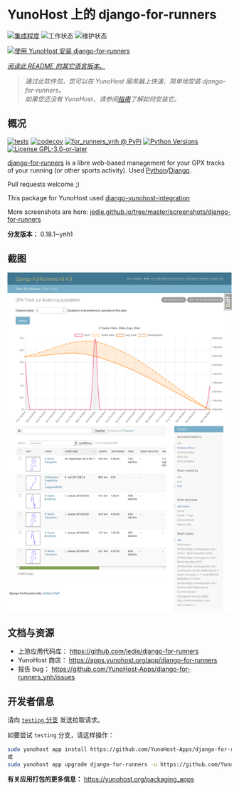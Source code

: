 <!--
注意：此 README 由 <https://github.com/YunoHost/apps/tree/master/tools/readme_generator> 自动生成
请勿手动编辑。
-->

# YunoHost 上的 django-for-runners

[![集成程度](https://dash.yunohost.org/integration/django-for-runners.svg)](https://ci-apps.yunohost.org/ci/apps/django-for-runners/) ![工作状态](https://ci-apps.yunohost.org/ci/badges/django-for-runners.status.svg) ![维护状态](https://ci-apps.yunohost.org/ci/badges/django-for-runners.maintain.svg)

[![使用 YunoHost 安装 django-for-runners](https://install-app.yunohost.org/install-with-yunohost.svg)](https://install-app.yunohost.org/?app=django-for-runners)

*[阅读此 README 的其它语言版本。](./ALL_README.md)*

> *通过此软件包，您可以在 YunoHost 服务器上快速、简单地安装 django-for-runners。*  
> *如果您还没有 YunoHost，请参阅[指南](https://yunohost.org/install)了解如何安装它。*

## 概况

[![tests](https://github.com/YunoHost-Apps/django-for-runners_ynh/actions/workflows/tests.yml/badge.svg?branch=main)](https://github.com/YunoHost-Apps/django-for-runners_ynh/actions/workflows/tests.yml)
[![codecov](https://codecov.io/github/jedie/for_runners_ynh/branch/main/graph/badge.svg)](https://app.codecov.io/github/jedie/for_runners_ynh)
[![for_runners_ynh @ PyPi](https://img.shields.io/pypi/v/for_runners_ynh?label=for_runners_ynh%20%40%20PyPi)](https://pypi.org/project/for_runners_ynh/)
[![Python Versions](https://img.shields.io/pypi/pyversions/for_runners_ynh)](https://github.com/YunoHost-Apps/django-for-runners_ynh/blob/main/pyproject.toml)
[![License GPL-3.0-or-later](https://img.shields.io/pypi/l/for_runners_ynh)](https://github.com/YunoHost-Apps/django-for-runners_ynh/blob/main/LICENSE)

[django-for-runners](https://github.com/jedie/django-for-runners) is a libre web-based management for your GPX tracks of your running (or other sports activity). Used [Python](https://www.python.org/)/[Django](https://www.djangoproject.com/).

Pull requests welcome ;)

This package for YunoHost used [django-yunohost-integration](https://github.com/YunoHost-Apps/django_yunohost_integration)

More screenshots are here: [jedie.github.io/tree/master/screenshots/django-for-runners](https://github.com/jedie/jedie.github.io/tree/master/screenshots/django-for-runners/README.creole)


**分发版本：** 0.18.1~ynh1

## 截图

![django-for-runners 的截图](./doc/screenshots/screenshot.png)

## 文档与资源

- 上游应用代码库： <https://github.com/jedie/django-for-runners>
- YunoHost 商店： <https://apps.yunohost.org/app/django-for-runners>
- 报告 bug： <https://github.com/YunoHost-Apps/django-for-runners_ynh/issues>

## 开发者信息

请向 [`testing` 分支](https://github.com/YunoHost-Apps/django-for-runners_ynh/tree/testing) 发送拉取请求。

如要尝试 `testing` 分支，请这样操作：

```bash
sudo yunohost app install https://github.com/YunoHost-Apps/django-for-runners_ynh/tree/testing --debug
或
sudo yunohost app upgrade django-for-runners -u https://github.com/YunoHost-Apps/django-for-runners_ynh/tree/testing --debug
```

**有关应用打包的更多信息：** <https://yunohost.org/packaging_apps>
